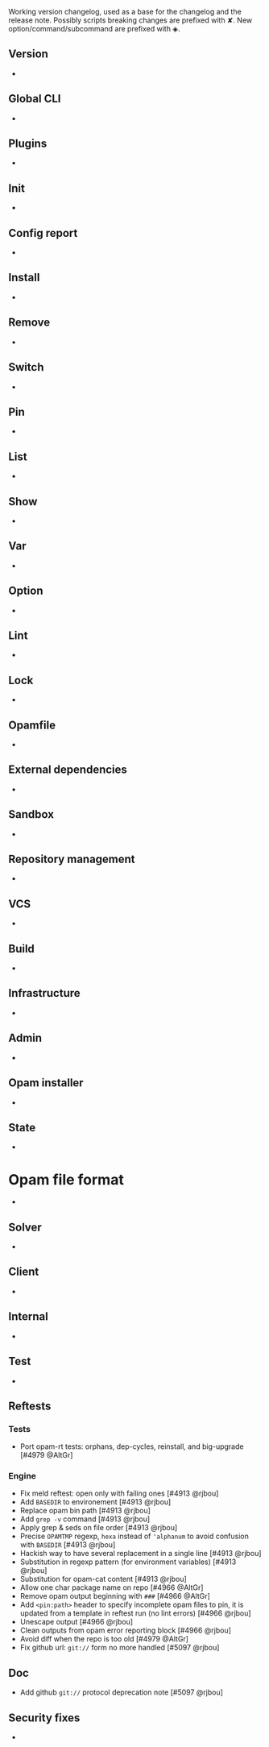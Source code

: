 Working version changelog, used as a base for the changelog and the release
note.
Possibly scripts breaking changes are prefixed with ✘.
New option/command/subcommand are prefixed with ◈.

## Version
  *

## Global CLI
  *

## Plugins
  *

## Init
  *

## Config report
  *

## Install
  *

## Remove
  *

## Switch
  *

## Pin
  *

## List
  *

## Show
  *

## Var
  *

## Option
  *

## Lint
  *

## Lock
  *

## Opamfile
  *

## External dependencies
  *

## Sandbox
  *

## Repository management
  *

## VCS
  *

## Build
  *

## Infrastructure
  *

## Admin
  *

## Opam installer
  *

## State
  *

# Opam file format
  *

## Solver
  *

## Client
  *

## Internal
  *

## Test
  *

## Reftests
### Tests
  * Port opam-rt tests: orphans, dep-cycles, reinstall, and big-upgrade [#4979 @AltGr]
### Engine
  * Fix meld reftest: open only with failing ones [#4913 @rjbou]
  * Add `BASEDIR` to environement [#4913 @rjbou]
  * Replace opam bin path [#4913 @rjbou]
  * Add `grep -v` command [#4913 @rjbou]
  * Apply grep & seds on file order [#4913 @rjbou]
  * Precise `OPAMTMP` regexp, `hexa` instead of `'alphanum` to avoid confusion with `BASEDIR` [#4913 @rjbou]
  * Hackish way to have several replacement in a single line [#4913 @rjbou]
  * Substitution in regexp pattern (for environment variables) [#4913 @rjbou]
  * Substitution for opam-cat content [#4913 @rjbou]
  * Allow one char package name on repo [#4966 @AltGr]
  * Remove opam output beginning with `###` [#4966 @AltGr]
  * Add `<pin:path>` header to specify incomplete opam files to pin, it is updated from a template in reftest run (no lint errors) [#4966 @rjbou]
  * Unescape output [#4966 @rjbou]
  * Clean outputs from opam error reporting block [#4966 @rjbou]
  * Avoid diff when the repo is too old [#4979 @AltGr]
  * Fix github url: `git://` form no more handled [#5097 @rjbou]

## Doc
  * Add github `git://` protocol deprecation note [#5097 @rjbou]

## Security fixes
  *
